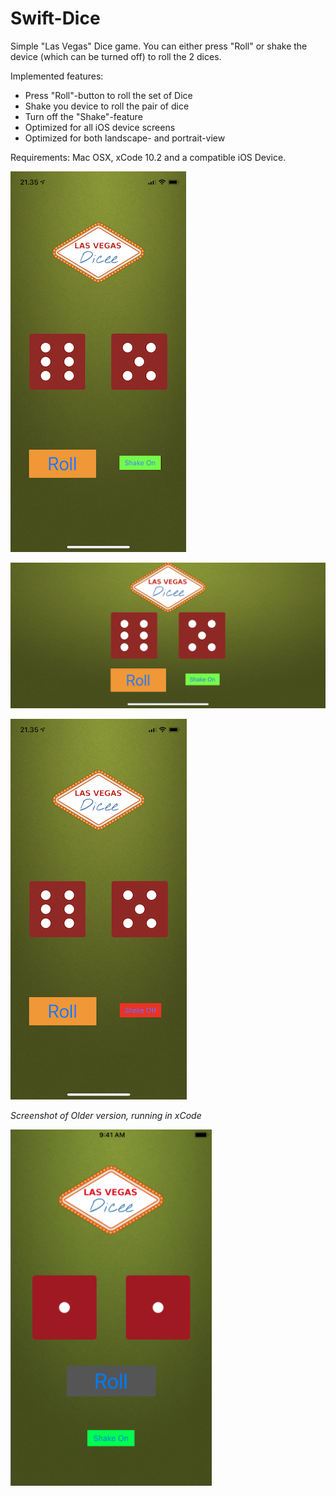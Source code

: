 # Swift-Dice
Simple "Las Vegas" Dice game. 
You can either press "Roll" or shake the device (which can be turned off) to roll the 2 dices. 

Implemented features:

- Press "Roll"-button to roll the set of Dice
- Shake you device to roll the pair of dice
- Turn off the "Shake"-feature
- Optimized for all iOS device screens
- Optimized for both landscape- and portrait-view

Requirements: Mac OSX, xCode 10.2 and a compatible iOS Device.

![screenshotiPhoneXPortaitOn](./dice-iPhoneXOn.png)

![screenshotiPhoneXLandscape](./dice-iPhoneXLandscape.png)

![screenshitiPhoneXPotraitOff](./dice-iPhoneXOff.png)


*Screenshot of Older version, running in xCode*

![xcodeSimiPhone8](./dicegamepicture.png)

